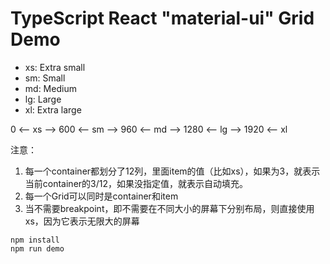 TypeScript React "material-ui" Grid Demo
=========================================

- xs: Extra small
- sm: Small
- md: Medium
- lg: Large
- xl: Extra large

0 <-- xs --> 600 <-- sm --> 960 <-- md --> 1280 <-- lg --> 1920 <-- xl

注意：

1. 每一个container都划分了12列，里面item的值（比如xs），如果为3，就表示当前container的3/12，如果没指定值，就表示自动填充。
2. 每一个Grid可以同时是container和item
3. 当不需要breakpoint，即不需要在不同大小的屏幕下分别布局，则直接使用xs，因为它表示无限大的屏幕

```
npm install
npm run demo
```

